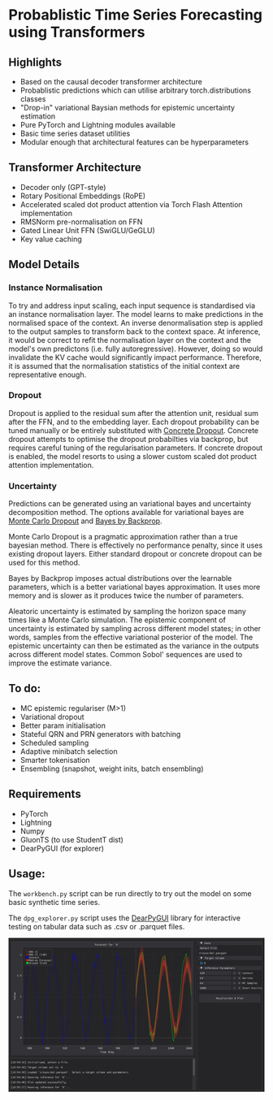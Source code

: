 # Probablistic Time Series Forecasting using Transformers

## Highlights
- Based on the causal decoder transformer architecture
- Probablistic predictions which can utilise arbitrary torch.distributions classes
- "Drop-in" variational Baysian methods for epistemic uncertainty estimation
- Pure PyTorch and Lightning modules available
- Basic time series dataset utilities
- Modular enough that architectural features can be hyperparameters

## Transformer Architecture
- Decoder only (GPT-style)
- Rotary Positional Embeddings (RoPE)
- Accelerated scaled dot product attention via Torch Flash Attention implementation
- RMSNorm pre-normalisation on FFN
- Gated Linear Unit FFN (SwiGLU/GeGLU)
- Key value caching


## Model Details
### Instance Normalisation
To try and address input scaling, each input sequence is standardised via an instance normalisation layer. The model learns to make predictions in the normalised space of the context. An inverse denormalisation step is applied to the output samples to transform back to the context space. At inference, it would be correct to refit the normalisation layer on the context and the model's own predictons (i.e. fully autoregressive). However, doing so would invalidate the KV cache would significantly impact performance. Therefore, it is assumed that the normalisation statistics of the initial context are representative enough.

### Dropout
Dropout is applied to the residual sum after the attention unit, residual sum after the FFN, and to the embedding layer. Each dropout probability can be tuned manually or be entirely substituted with [Concrete Dropout](https://arxiv.org/abs/1705.07832). Concrete dropout attempts to optimise the dropout probabilties via backprop, but requires careful tuning of the regularisation parameters. If concrete dropout is enabled, the model resorts to using a slower custom scaled dot product attention implementation.

### Uncertainty
Predictions can be generated using an variational bayes and uncertainty decomposition method. The options available for variational bayes are [Monte Carlo Dropout](https://arxiv.org/abs/1506.02142) and [Bayes by Backprop](https://arxiv.org/abs/1505.05424).

Monte Carlo Dropout is a pragmatic approximation rather than a true bayesian method. There is effectively no performance penalty, since it uses existing dropout layers. Either standard dropout or concrete dropout can be used for this method.

Bayes by Backprop imposes actual distributions over the learnable parameters, which is a better variational bayes approximation. It uses more memory and is slower as it produces twice the number of parameters.

Aleatoric uncertainty is estimated by sampling the horizon space many times like a Monte Carlo simulation. The epistemic component of uncertainty is estimated by sampling across different model states; in other words, samples from the effective variational posterior of the model. The epistemic uncertainty can then be estimated as the variance in the outputs across different model states. Common Sobol' sequences are used to improve the estimate variance.


## To do:
- MC epistemic regulariser (M>1)
- Variational dropout
- Better param initialisation
- Stateful QRN and PRN generators with batching
- Scheduled sampling
- Adaptive minibatch selection
- Smarter tokenisation
- Ensembling (snapshot, weight inits, batch ensembling)

## Requirements
- PyTorch
- Lightning
- Numpy
- GluonTS (to use StudentT dist)
- DearPyGUI (for explorer)

## Usage:

The `workbench.py` script can be run directly to try out the model on some basic synthetic time series.

The `dpg_explorer.py` script uses the [DearPyGUI](https://github.com/hoffstadt/DearPyGui) library for interactive testing on tabular data such as .csv or .parquet files.

![](./media/explorer_screenshot.jpg)
